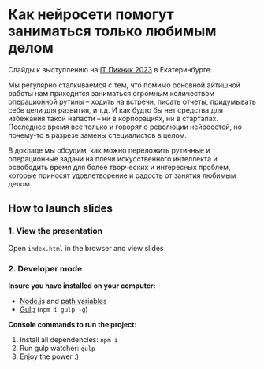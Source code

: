 # Как нейросети помогут заниматься только любимым делом

Слайды к выступлению на [IT Пикник 2023](https://kontur.ru/lp/picnic-it#who) в Екатеринбурге.

Мы регулярно сталкиваемся с тем, что помимо основной айтишной работы нам приходится заниматься огромным количеством операционной рутины – ходить на встречи, писать отчеты, придумывать себе цели для развития, и т.д. И как будто бы нет средства для избежания такой напасти – ни в корпорациях, ни в стартапах. Последнее время все только и говорят о революции нейросетей, но почему-то в разрезе замены специалистов в целом.

В докладе мы обсудим, как можно переложить рутинные и операционные задачи на плечи искусственного интеллекта и освободить время для более творческих и интересных проблем, которые приносят удовлетворение и радость от занятия любимым делом.

## How to launch slides
### 1. View the presentation
Open `index.html` in the browser and view slides

### 2. Developer mode

__Insure you have installed on your computer:__

* [Node.js](https://nodejs.org/en/download/) and [path variables](http://stackoverflow.com/questions/8278143/node-js-how-to-run-node-command-from-any-path)
* [Gulp](http://gulpjs.com/) (`npm i gulp -g`)

__Console commands to run the project:__

1. Install all dependenсies: `npm i`
2. Run gulp watcher: `gulp`
3. Enjoy the power :)
